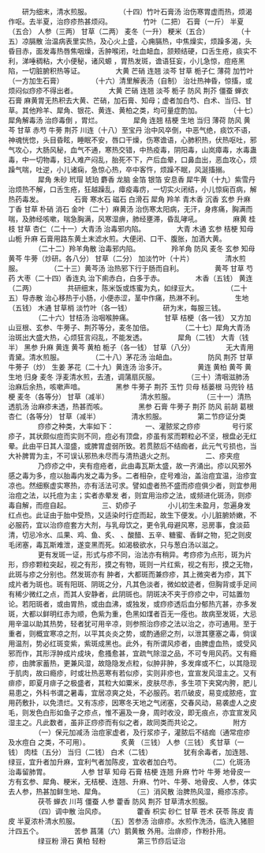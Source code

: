 <!-- { "loadSidebar": true } -->
　　研为细末，清水煎服。
　　
　　（十四）竹叶石膏汤 治伤寒胃虚而热，烦渴作呕。去半夏，治痧疹热甚烦闷。
　　
　　竹叶（二把） 石膏（一斤） 半夏（五合） 人参（三两） 甘草（二两） 麦冬（一升） 粳米（五合）
　　
　　（十五）凉膈散 治温病表里实热，及心火上盛，心痈膈热，中焦燥实，烦躁多渴，头昏目赤，面发毒热唇焦咽燥，舌肿喉闭，吐血衄血，颔颊结硬，口舌生疮，痰实不利，涕唾稠粘，大小便秘，诸风螈 ，胃热发斑，谵语狂妄，小儿急惊，痘疮黑陷，一切脏腑积热等证。
　　
　　大黄 芒硝 连翘 淡芩 甘草 栀子仁 薄荷 加竹叶（一方加生石膏）
　　
　　（十六）清里解表汤（自制） 治壮热神昏，惊搐，或烦闷似痧疹不得出者。
　　
　　大黄 芒硝 连翘 淡芩 栀子 防风 荆芥 僵蚕 蝉衣 石膏 麻黄胃无热积去大黄、芒硝，加石膏、知母；虚者加白芍、白术、当归、甘草。其他羚羊、犀角、银花、黄连、黄柏之类，均可量症酌加。
　　
　　（十七）犀角解毒汤 治痧毒倒 ，胃烂。
　　
　　犀角 连翘 桔梗 生地 当归 薄荷 防风 黄芩 甘草 赤芍 牛蒡 荆芥 川连（十八）至宝丹 治中风卒倒，中恶气绝，痰饮不语，神魂恍惚，头目昏眩，睡眠不安，唇口干燥，伤寒谵语，心肺积热，伏热呕吐，邪气攻心，大肠风秘，血气不通，寒热交错，中热疫毒，阴阳毒，山岚瘴毒，水毒蛊毒，中一切物毒，妇人难产闷乱，胎死不下，产后血晕，口鼻血出，恶血攻心，烦躁气喘，吐逆，小儿诸痫，急惊心热，卒中客忤，烦躁不眠，风涎搐搦。
　　
　　犀角 朱砂 玳瑁 琥珀 麝香 龙脑 金箔 银箔 安息香 犀牛黄（十九）紫雪丹 治烦热不解，口舌生疮，狂越躁乱，瘴疫毒疠，一切实火闭结，小儿惊痫百病，解热药毒发。
　　
　　石膏 寒水石 磁石 白滑石 犀角 羚羊 青木香 沉香 玄参 升麻 丁香 甘草 朴硝 消石 金叶（二十）麻黄汤 治伤寒太阳病，无汗，身疼痛，胸满而喘，及肺经咳嗽，喘急胸满，风寒湿痹，肺经壅滞，昏乱哮吼。
　　
　　麻黄 桂枝 甘草 杏仁（二十一）大青汤 治毒邪内陷。
　　
　　大青 木通 玄参 桔梗 知母 山栀 升麻 石膏用路东黄土末滤水煎。大便闭、口干、腹胀，加酒大黄。
　　
　　（二十二）羚羊角散 治毒邪内陷。
　　
　　羚羊角 防风 麦冬 玄参 知母 黄芩 牛蒡（炒研。各八分） 甘草（二分） 加淡竹叶（十片）
　　
　　清水煎服。
　　
　　（二十三）黄芩汤 治热邪下行于肠而自利。
　　
　　黄芩 甘草 芍药 大枣（二十四）香连丸 治下痢赤白，白多于赤。
　　
　　木香（五钱） 黄连（二两）
　　
　　共研细末，陈米饭或炼蜜为丸，如绿豆大。
　　
　　（二十五）导赤散 治心移热于小肠，小便赤涩，茎中作痛，热淋不利。
　　
　　生地（五钱） 木通 甘草梢 淡竹叶（各一钱）
　　
　　研为末，每服三钱。
　　
　　（二十六）甘桔汤 治咽喉肿痛。
　　
　　甘草 桔梗（各一钱） 又方加山豆根、玄参、牛蒡子、荆芥等分，麦冬加倍。
　　
　　（二十七）犀角大青汤 治斑出大盛大热，心烦狂言闷乱，不能发透。
　　
　　犀角（二钱） 大青（钱半） 黑参 升麻 黄连 黄芩 黄柏 栀子（各一钱） 甘草（八分）
　　
　　无大青用青黛。清水煎服。
　　
　　（二十八）茅花汤 治衄血。
　　
　　防风 荆芥 甘草 牛蒡子（炒） 生姜 茅花（二十九）黄连汤 治多汗。
　　
　　黄连 黄柏 黄芩 黄 生地 归身 麦冬 浮麦清水煎，去渣，调蒲扇灰服。
　　
　　（三十）清咽滋肺汤 治麻后余热，咳嗽声喑。
　　
　　黑参 牛蒡子 荆芥 玉竹 贝母 栝蒌根 马兜铃 桔梗 麦冬（各等分） 甘草（减半）
　　
　　清水煎服。
　　
　　（三十一）清热透肌汤 治麻疹未透，热甚而咳。
　　
　　黑参 石膏 牛蒡子 荆芥 防风 前胡 葛根 杏仁（各等分） 甘草（减半）
　　
　　清水煎服。
　　
　　第二节痧证分类
　　
　　痧疹之种类，大率如下：
　　
　　一、灌脓浆之痧疹
　　
　　号行浆疹子，其状颇似痘而实则不同，痘必有顶盘，疹虽有浆而颗粒必不坚，根盘必无红晕。此由平日其人湿盛，或脾胃虚弱所致。若贯脓后不结痂者，此元气亏损也，当大补脾胃为主，不可误认邪热未尽而与清热退火之剂。
　　
　　二、疹夹痘
　　
　　乃痧疹之中，夹有痘疮者，此由毒瓦斯太盛，故一齐涌出。疹以风邪外感之毒为多，痘以胎毒内发之毒为多。二者相杂，症号难治，盖治痘宜温，治疹宜凉也。然细察虚实寒热，亦有活法可求。譬如虚者热不盛而疹痘俱少者，则宜参用治痘之法，以托痘为主；实者赤晕发 者，则宜用治疹之法，或频进化斑汤，则疹毒自解，而痘自起。
　　
　　三、奶疹子
　　
　　小儿初生未盈月，忽遍身发红点也。此证由于胎中受热，又适染时行症而起，故生下便发。小儿脏腑娇嫩，不必服药，宜以治痧痘套方大剂，与乳母饮之，更令乳母避风寒，忌房事，食淡茹清，切忌冷水、瓜果、鸡、鱼、炙、 、酸醋、五辛、糖蜜、香鲜之物，犯之则皮毛闭塞，毒瓦斯难泄，遂变黑而死。如渴极欲水，只与葱白汤以滋之。
　　
　　更有发斑一证，形式与疹不同，治法亦有稍异。考痧疹为点形，斑为片形，痧疹颗粒突起，视之有形，摸之有物，斑则一片红紫，视之有形，摸之无物，此斑与疹之分别也。然发斑亦有 肿者，大都斑而兼痧疹，其上微突者为疹，其下成片者为斑也。斑有阳斑、阴斑之分，凡其色淡者，微如蚊迹者，但胸背或手足间有稀少微红之点，而其人安静者，此阴斑也。阴斑决不夹于痧疹之中，可姑置勿论。若阳斑者，或由胃热，或由血沸，或独发，或痧疹透后血分郁热亢甚，亦多发斑，大都以鲜明红赤为顺，色紫为重，色黑如煤者百无一痊也。故病至发斑，大忌用辛温以助其热势，轻者犹可用辛凉，则参照治痧疹之法以治之，亦可通用。至于重者，则概宜寒凉之剂，以平其炎炎之势，或酌通瘀之剂，以泄其壅塞之毒，倘误用温剂，势必红斑变紫，紫斑成黑也。此外，有所谓风疹者，由脾虚血热，或受风邪而作，其形浮肿成片成块，愈搔愈甚，宜疏气除湿之品，不可专用风药。又有瘾疹，由脾家蓄热，更兼风湿，故隐隐发点粒，似肿非肿，多发痒或不仁，以其隐现于肌肉，故曰瘾疹，时或壮热恶寒有若似疹，实则非疹也，宜宣发风湿主之。又有痱疹，即夏月痱子之极盛者，其粒大如粟米，皮肤尽赤，多生项下夹窝内胯，肥儿易患之，外科书谓之暑毒，宜居凉爽之处，不必服药。若爪破皮，易变成脓疮，宜用药敷扑，以免溃烂。又有冻疹，因寒冬天地之气闭塞，交春风动，易袭虚人之皮毛，则发色白形如鱼子之疹点，惟不遍及一身，周时收没，即无痕点，亦宜宣发风湿主之。凡此数者，虽非正痧疹而有似之者，故同类而共论之。
　　
　　附方
　　
　　（一）保元加减汤 治痘家虚者，及行浆疹子，灌脓后不结痂（通常痘疹及水痘白 之类，不可用）。
　　
　　炙黄 （三钱） 人参（三钱） 炙甘草（一钱） 肉桂（五分） 当归（二钱） 白术（二钱）
　　
　　犹有余毒者，加连翘、绿豆，宜升者加升麻，宜利气者加陈皮，宜收者加白芍。
　　
　　（二）化斑汤 治毒留肺胃。
　　
　　人参 甘草 知母 石膏 桔梗 连翘 升麻 竹叶 牛蒡 地骨皮一方有玄参、犀角、粳米，无桔梗、连翘、升麻、竹叶、牛蒡、地骨皮、人参，体实去人参，热甚加鲜生地、犀角。
　　
　　（三）消风散 治脾热风湿，瘾疹冻疹。
　　
　　茯苓 蝉衣 川芎 僵蚕 人参 藿香 防风 荆芥 甘草清水煎服。
　　
　　（四）调中散 治风疹。
　　
　　藿香 枳实 砂仁 甘草 苍术 茯苓 陈皮 青皮 半夏浓朴清水煎服。
　　
　　（五）苦参汤 治痱疹。水煎作洗汤，临洗入猪胆汁四五个。
　　
　　苦参 菖蒲（六）鹅黄散 外用。治痱疹，作粉扑用。
　　
　　绿豆粉 滑石 黄柏 轻粉
　　
　　第三节痧后证治
　　
